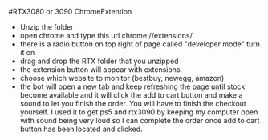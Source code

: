 #RTX3080 or 3090 ChromeExtention
- Unzip the folder
- open chrome and type this url  chrome://extensions/
- there is a radio button on top right of page called "developer mode" turn it on
- drag and drop the RTX folder that you unzipped
- the extension button will appear with extensions.
- choose which website to monitor (bestbuy, newegg, amazon)
- the bot will open a new tab and keep refreshing the page until stock become available and it will click the add to cart button and make a sound to let you finish the order. You will have to finish the checkout yourself. I used it to get ps5 and rtx3090 by keeping my computer open with sound being very loud so I can complete the order once add to cart button has been located and clicked.
